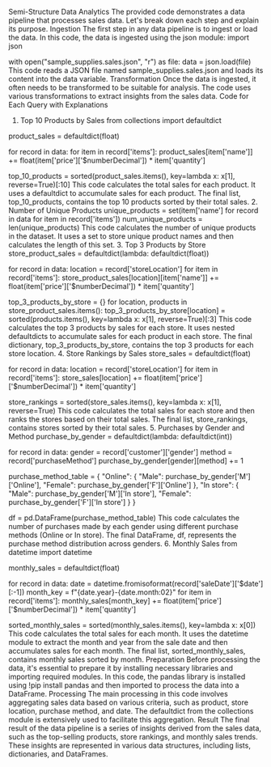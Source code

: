 Semi-Structure Data Analytics
The provided code demonstrates a data pipeline that processes sales data. Let's break down each step and explain its purpose.
Ingestion
The first step in any data pipeline is to ingest or load the data. In this code, the data is ingested using the json module:
import json

with open("sample_supplies.sales.json", "r") as file:
    data = json.load(file)
This code reads a JSON file named sample_supplies.sales.json and loads its content into the data variable.
Transformation
Once the data is ingested, it often needs to be transformed to be suitable for analysis. The code uses various transformations to extract insights from the sales data.
Code for Each Query with Explanations
1. Top 10 Products by Sales
from collections import defaultdict

product_sales = defaultdict(float)

for record in data:
    for item in record['items']:
        product_sales[item['name']] += float(item['price']['$numberDecimal']) * item['quantity']

top_10_products = sorted(product_sales.items(), key=lambda x: x[1], reverse=True)[:10]
This code calculates the total sales for each product. It uses a defaultdict to accumulate sales for each product. The final list, top_10_products, contains the top 10 products sorted by their total sales.
2. Number of Unique Products
unique_products = set(item['name'] for record in data for item in record['items'])
num_unique_products = len(unique_products)
This code calculates the number of unique products in the dataset. It uses a set to store unique product names and then calculates the length of this set.
3. Top 3 Products by Store
store_product_sales = defaultdict(lambda: defaultdict(float))

for record in data:
    location = record['storeLocation']
    for item in record['items']:
        store_product_sales[location][item['name']] += float(item['price']['$numberDecimal']) * item['quantity']

top_3_products_by_store = {}
for location, products in store_product_sales.items():
    top_3_products_by_store[location] = sorted(products.items(), key=lambda x: x[1], reverse=True)[:3]
This code calculates the top 3 products by sales for each store. It uses nested defaultdicts to accumulate sales for each product in each store. The final dictionary, top_3_products_by_store, contains the top 3 products for each store location.
4. Store Rankings by Sales
store_sales = defaultdict(float)

for record in data:
    location = record['storeLocation']
    for item in record['items']:
        store_sales[location] += float(item['price']['$numberDecimal']) * item['quantity']

store_rankings = sorted(store_sales.items(), key=lambda x: x[1], reverse=True)
This code calculates the total sales for each store and then ranks the stores based on their total sales. The final list, store_rankings, contains stores sorted by their total sales.
5. Purchases by Gender and Method
purchase_by_gender = defaultdict(lambda: defaultdict(int))

for record in data:
    gender = record['customer']['gender']
    method = record['purchaseMethod']
    purchase_by_gender[gender][method] += 1

purchase_method_table = {
    "Online": {
        "Male": purchase_by_gender['M']['Online'],
        "Female": purchase_by_gender['F']['Online']
    },
    "In store": {
        "Male": purchase_by_gender['M']['In store'],
        "Female": purchase_by_gender['F']['In store']
    }
}

df = pd.DataFrame(purchase_method_table)
This code calculates the number of purchases made by each gender using different purchase methods (Online or In store). The final DataFrame, df, represents the purchase method distribution across genders.
6. Monthly Sales
from datetime import datetime

monthly_sales = defaultdict(float)

for record in data:
    date = datetime.fromisoformat(record['saleDate']['$date'][:-1])
    month_key = f"{date.year}-{date.month:02}"
    for item in record['items']:
        monthly_sales[month_key] += float(item['price']['$numberDecimal']) * item['quantity']

sorted_monthly_sales = sorted(monthly_sales.items(), key=lambda x: x[0])
This code calculates the total sales for each month. It uses the datetime module to extract the month and year from the sale date and then accumulates sales for each month. The final list, sorted_monthly_sales, contains monthly sales sorted by month.
Preparation
Before processing the data, it's essential to prepare it by installing necessary libraries and importing required modules. In this code, the pandas library is installed using !pip install pandas and then imported to process the data into a DataFrame.
Processing
The main processing in this code involves aggregating sales data based on various criteria, such as product, store location, purchase method, and date. The defaultdict from the collections module is extensively used to facilitate this aggregation.
Result
The final result of the data pipeline is a series of insights derived from the sales data, such as the top-selling products, store rankings, and monthly sales trends. These insights are represented in various data structures, including lists, dictionaries, and DataFrames.

